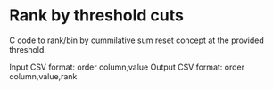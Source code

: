 # Rank by threshold cuts
C code to rank/bin by cummilative sum reset concept at the provided threshold.

Input CSV format: order column,value
Output CSV format: order column,value,rank
